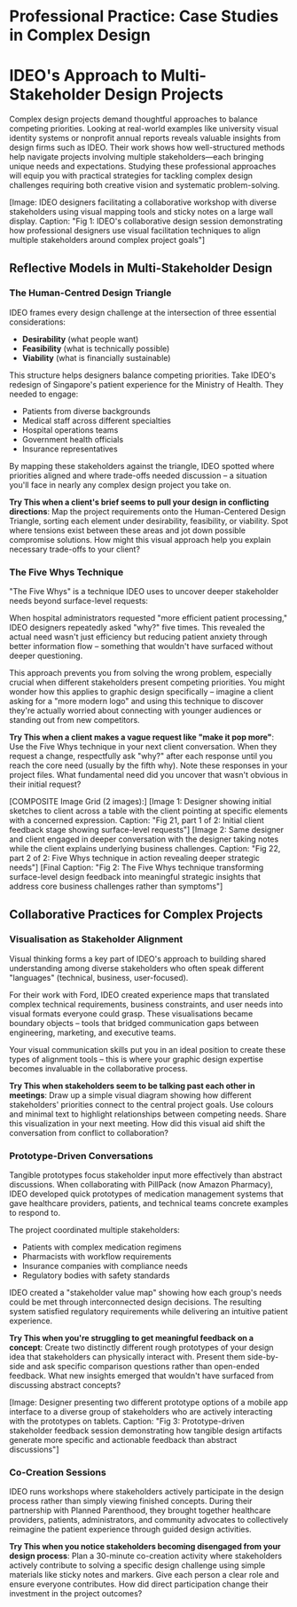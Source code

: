 # Professional Practice: Case Studies in Complex Design

# IDEO's Approach to Multi-Stakeholder Design Projects

Complex design projects demand thoughtful approaches to balance competing priorities. Looking at real-world examples like university visual identity systems or nonprofit annual reports reveals valuable insights from design firms such as IDEO. Their work shows how well-structured methods help navigate projects involving multiple stakeholders—each bringing unique needs and expectations. Studying these professional approaches will equip you with practical strategies for tackling complex design challenges requiring both creative vision and systematic problem-solving.

[Image: IDEO designers facilitating a collaborative workshop with diverse stakeholders using visual mapping tools and sticky notes on a large wall display. Caption: "Fig 1: IDEO's collaborative design session demonstrating how professional designers use visual facilitation techniques to align multiple stakeholders around complex project goals"]

## Reflective Models in Multi-Stakeholder Design

### The Human-Centred Design Triangle

IDEO frames every design challenge at the intersection of three essential considerations:
- **Desirability** (what people want)
- **Feasibility** (what is technically possible)
- **Viability** (what is financially sustainable)

This structure helps designers balance competing priorities. Take IDEO's redesign of Singapore's patient experience for the Ministry of Health. They needed to engage:
- Patients from diverse backgrounds
- Medical staff across different specialties
- Hospital operations teams
- Government health officials
- Insurance representatives

By mapping these stakeholders against the triangle, IDEO spotted where priorities aligned and where trade-offs needed discussion – a situation you'll face in nearly any complex design project you take on.

**Try This when a client's brief seems to pull your design in conflicting directions**: Map the project requirements onto the Human-Centered Design Triangle, sorting each element under desirability, feasibility, or viability. Spot where tensions exist between these areas and jot down possible compromise solutions. How might this visual approach help you explain necessary trade-offs to your client?

### The Five Whys Technique

"The Five Whys" is a technique IDEO uses to uncover deeper stakeholder needs beyond surface-level requests:

When hospital administrators requested "more efficient patient processing," IDEO designers repeatedly asked "why?" five times. This revealed the actual need wasn't just efficiency but reducing patient anxiety through better information flow – something that wouldn't have surfaced without deeper questioning.

This approach prevents you from solving the wrong problem, especially crucial when different stakeholders present competing priorities. You might wonder how this applies to graphic design specifically – imagine a client asking for a "more modern logo" and using this technique to discover they're actually worried about connecting with younger audiences or standing out from new competitors.

**Try This when a client makes a vague request like "make it pop more"**: Use the Five Whys technique in your next client conversation. When they request a change, respectfully ask "why?" after each response until you reach the core need (usually by the fifth why). Note these responses in your project files. What fundamental need did you uncover that wasn't obvious in their initial request?

[COMPOSITE Image Grid (2 images):]
[Image 1: Designer showing initial sketches to client across a table with the client pointing at specific elements with a concerned expression. Caption: "Fig 21, part 1 of 2: Initial client feedback stage showing surface-level requests"]
[Image 2: Same designer and client engaged in deeper conversation with the designer taking notes while the client explains underlying business challenges. Caption: "Fig 22, part 2 of 2: Five Whys technique in action revealing deeper strategic needs"]
[Final Caption: "Fig 2: The Five Whys technique transforming surface-level design feedback into meaningful strategic insights that address core business challenges rather than symptoms"]

## Collaborative Practices for Complex Projects

### Visualisation as Stakeholder Alignment

Visual thinking forms a key part of IDEO's approach to building shared understanding among diverse stakeholders who often speak different "languages" (technical, business, user-focused).

For their work with Ford, IDEO created experience maps that translated complex technical requirements, business constraints, and user needs into visual formats everyone could grasp. These visualisations became boundary objects – tools that bridged communication gaps between engineering, marketing, and executive teams.

Your visual communication skills put you in an ideal position to create these types of alignment tools – this is where your graphic design expertise becomes invaluable in the collaborative process.

**Try This when stakeholders seem to be talking past each other in meetings**: Draw up a simple visual diagram showing how different stakeholders' priorities connect to the central project goals. Use colours and minimal text to highlight relationships between competing needs. Share this visualization in your next meeting. How did this visual aid shift the conversation from conflict to collaboration?

### Prototype-Driven Conversations

Tangible prototypes focus stakeholder input more effectively than abstract discussions. When collaborating with PillPack (now Amazon Pharmacy), IDEO developed quick prototypes of medication management systems that gave healthcare providers, patients, and technical teams concrete examples to respond to.

The project coordinated multiple stakeholders:
- Patients with complex medication regimens
- Pharmacists with workflow requirements
- Insurance companies with compliance needs
- Regulatory bodies with safety standards

IDEO created a "stakeholder value map" showing how each group's needs could be met through interconnected design decisions. The resulting system satisfied regulatory requirements while delivering an intuitive patient experience.

**Try This when you're struggling to get meaningful feedback on a concept**: Create two distinctly different rough prototypes of your design idea that stakeholders can physically interact with. Present them side-by-side and ask specific comparison questions rather than open-ended feedback. What new insights emerged that wouldn't have surfaced from discussing abstract concepts?

[Image: Designer presenting two different prototype options of a mobile app interface to a diverse group of stakeholders who are actively interacting with the prototypes on tablets. Caption: "Fig 3: Prototype-driven stakeholder feedback session demonstrating how tangible design artifacts generate more specific and actionable feedback than abstract discussions"]

### Co-Creation Sessions

IDEO runs workshops where stakeholders actively participate in the design process rather than simply viewing finished concepts. During their partnership with Planned Parenthood, they brought together healthcare providers, patients, administrators, and community advocates to collectively reimagine the patient experience through guided design activities.

**Try This when you notice stakeholders becoming disengaged from your design process**: Plan a 30-minute co-creation activity where stakeholders actively contribute to solving a specific design challenge using simple materials like sticky notes and markers. Give each person a clear role and ensure everyone contributes. How did direct participation change their investment in the project outcomes?